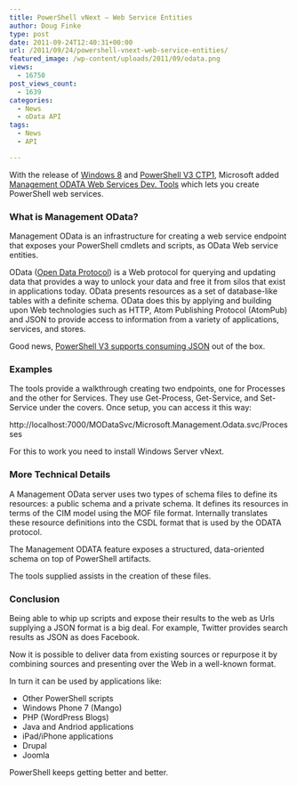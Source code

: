 ```yaml
---
title: PowerShell vNext – Web Service Entities
author: Doug Finke
type: post
date: 2011-09-24T12:40:31+00:00
url: /2011/09/24/powershell-vnext-web-service-entities/
featured_image: /wp-content/uploads/2011/09/odata.png
views:
  - 16750
post_views_count:
  - 1639
categories:
  - News
  - oData API
tags:
  - News
  - API

---
```

With the release of [Windows 8][1] and [PowerShell V3 CTP1][2], Microsoft added [Management ODATA Web Services Dev. Tools][3] which lets you create PowerShell web services.

### What is Management OData?

Management OData is an infrastructure for creating a web service endpoint that exposes your PowerShell cmdlets and scripts, as OData Web service entities.

OData ([Open Data Protocol][4]) is a Web protocol for querying and updating data that provides a way to unlock your data and free it from silos that exist in applications today. OData presents resources as a set of database-like tables with a definite schema. OData does this by applying and building upon Web technologies such as HTTP, Atom Publishing Protocol (AtomPub) and JSON to provide access to information from a variety of applications, services, and stores.

Good news, [PowerShell V3 supports consuming JSON][5] out of the box.

### Examples

The tools provide a walkthrough creating two endpoints, one for Processes and the other for Services. They use Get-Process, Get-Service, and Set-Service under the covers. Once setup, you can access it this way:

http://localhost:7000/MODataSvc/Microsoft.Management.Odata.svc/Processes

For this to work you need to install Windows Server vNext.

### More Technical Details

A Management OData server uses two types of schema files to define its resources: a public schema and a private schema. It defines its resources in terms of the CIM model using the MOF file format. Internally translates these resource definitions into the CSDL format that is used by the ODATA protocol.

The Management ODATA feature exposes a structured, data-oriented schema on top of PowerShell artifacts.

The tools supplied assists in the creation of these files.

### Conclusion

Being able to whip up scripts and expose their results to the web as Urls supplying a JSON format is a big deal. For example, Twitter provides search results as JSON as does Facebook.

Now it is possible to deliver data from existing sources or repurpose it by combining sources and presenting over the Web in a well-known format.

In turn it can be used by applications like:

  * Other PowerShell scripts
  * Windows Phone 7 (Mango)
  * PHP (WordPress Blogs)
  * Java and Andriod applications
  * iPad/iPhone applications
  * Drupal
  * Joomla

PowerShell keeps getting better and better.

[1]: http://msdn.microsoft.com/en-us/windows/apps/br229516
[2]: http://www.microsoft.com/download/en/details.aspx?id=27548&utm_source=feedburner&utm_medium=twitter&utm_campaign=Feed:+MicrosoftDownloadCenter+$Microsoft+Download+Center$
[3]: http://archive.msdn.microsoft.com/mgmtODataWebServ
[4]: http://www.odata.org/
[5]: http://www.dougfinke.com/blog/index.php/2011/09/15/powershell-v3-and-json/